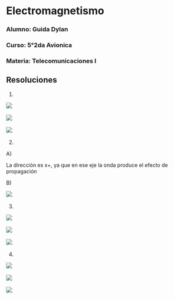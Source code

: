 # Electromagnetismo

### Alumno: Guida Dylan
### Curso: 5°2da Avionica

### Materia: Telecomunicaciones I

## Resoluciones

1) 
‎<img src="https://render.githubusercontent.com/render/math?math=f = \frac{c}{\lambda} = \frac{3\times10^8m/s}{10,6\mu m} = 28,3Tz">

‎<img src="https://render.githubusercontent.com/render/math?math=\omega= 2 \pi \times f  = 6,28\times 28,3Tz = 1,7 \times10^{14}">

‎<img src="https://render.githubusercontent.com/render/math?math=Ez=Emax\times sin(\omega t) = 1,5 MV/m\times sin(1,7\times10^{14}) = 0,001445">

2)
A)

La dirección es x+, ya que en ese eje la onda produce el efecto de propagación

B)

‎<img src="https://render.githubusercontent.com/render/math?math=B = \frac{E}{c} = \frac{4 \frac{V}{m}}{3\times10^8m/s} = 1,\overline{3} \times10^{-8}">

3) 
‎<img src="https://render.githubusercontent.com/render/math?math=\lambda = \frac{c}{f} = \frac{3\times10^8m/s}{5.09 \times10^{14} Hz} = 5,89391 \times 10^{-7} \space m">

‎<img src="https://render.githubusercontent.com/render/math?math=v = \frac{1}{\sqrt{ \epsilon \mu}} = \frac{1}{\sqrt{5.84\frac{C^2}{N \times m^2}\times1\frac{N}{A^2}}} = \frac{1}{2,41} = 0,4138 \space m/s">

‎<img src="https://render.githubusercontent.com/render/math?math=\lambda = \frac{v}{f} = \frac{0,4138 \space m/s}{5.09 \times10^{14} Hz} = 8,129 \times 10^{-16} \space m">

4) 
‎<img src="https://render.githubusercontent.com/render/math?math=\lambda = \frac{c}{f} = \frac{3\times10^8m/s}{90 MHz} = 3,\overline{3} \space m">

‎<img src="https://render.githubusercontent.com/render/math?math=v = \frac{1}{\sqrt{\epsilon\mu}} = \frac{1}{\sqrt{10\frac{C^2}{N \times m^2}\times100\frac{N}{A^2}}} =\frac{1}{\sqrt{1000}} = \frac{1}{31,622} = 0,031622 ">

‎<img src="https://render.githubusercontent.com/render/math?math=\lambda = \frac{v}{f} = \frac{0,031622}{90 MHz} = 3,513\times10^{-10} ">

